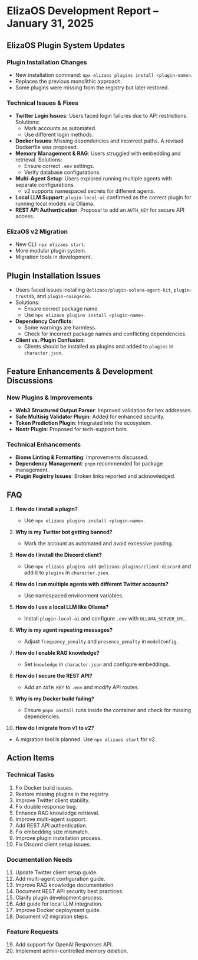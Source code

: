 # ElizaOS Development Report – January 31, 2025

## ElizaOS Plugin System Updates

### Plugin Installation Changes
- New installation command: `npx elizaos plugins install <plugin-name>`.
- Replaces the previous monolithic approach.
- Some plugins were missing from the registry but later restored.

### Technical Issues & Fixes
- **Twitter Login Issues**: Users faced login failures due to API restrictions. Solutions:
  - Mark accounts as automated.
  - Use different login methods.
- **Docker Issues**: Missing dependencies and incorrect paths. A revised Dockerfile was proposed.
- **Memory Management & RAG**: Users struggled with embedding and retrieval. Solutions:
  - Ensure correct `.env` settings.
  - Verify database configurations.
- **Multi-Agent Setup**: Users explored running multiple agents with separate configurations.
  - v2 supports namespaced secrets for different agents.
- **Local LLM Support**: `plugin-local-ai` confirmed as the correct plugin for running local models via Ollama.
- **REST API Authentication**: Proposal to add an `AUTH_KEY` for secure API access.

### ElizaOS v2 Migration
- New CLI: `npx elizaos start`.
- More modular plugin system.
- Migration tools in development.

## Plugin Installation Issues
- Users faced issues installing `@elizaos/plugin-solana-agent-kit`, `plugin-trustdb`, and `plugin-coingecko`.
- Solutions:
  - Ensure correct package name.
  - Use `npx elizaos plugins install <plugin-name>`.
- **Dependency Conflicts**:
  - Some warnings are harmless.
  - Check for incorrect package names and conflicting dependencies.
- **Client vs. Plugin Confusion**:
  - Clients should be installed as plugins and added to `plugins` in `character.json`.

## Feature Enhancements & Development Discussions

### New Plugins & Improvements
- **Web3 Structured Output Parser**: Improved validation for hex addresses.
- **Safe Multisig Validator Plugin**: Added for enhanced security.
- **Token Prediction Plugin**: Integrated into the ecosystem.
- **Nostr Plugin**: Proposed for tech-support bots.

### Technical Enhancements
- **Biome Linting & Formatting**: Improvements discussed.
- **Dependency Management**: `pnpm` recommended for package management.
- **Plugin Registry Issues**: Broken links reported and acknowledged.

## FAQ

1. **How do I install a plugin?**  
   - Use `npx elizaos plugins install <plugin-name>`.

2. **Why is my Twitter bot getting banned?**  
   - Mark the account as automated and avoid excessive posting.

3. **How do I install the Discord client?**  
   - Use `npx elizaos plugins add @elizaos-plugins/client-discord` and add it to `plugins` in `character.json`.

4. **How do I run multiple agents with different Twitter accounts?**  
   - Use namespaced environment variables.

5. **How do I use a local LLM like Ollama?**  
   - Install `plugin-local-ai` and configure `.env` with `OLLAMA_SERVER_URL`.

6. **Why is my agent repeating messages?**  
   - Adjust `frequency_penalty` and `presence_penalty` in `modelConfig`.

7. **How do I enable RAG knowledge?**  
   - Set `knowledge` in `character.json` and configure embeddings.

8. **How do I secure the REST API?**  
   - Add an `AUTH_KEY` to `.env` and modify API routes.

9. **Why is my Docker build failing?**  
   - Ensure `pnpm install` runs inside the container and check for missing dependencies.

10. **How do I migrate from v1 to v2?**  
   - A migration tool is planned. Use `npx elizaos start` for v2.

## Action Items

### Technical Tasks
1. Fix Docker build issues.
2. Restore missing plugins in the registry.
3. Improve Twitter client stability.
4. Fix double response bug.
5. Enhance RAG knowledge retrieval.
6. Improve multi-agent support.
7. Add REST API authentication.
8. Fix embedding size mismatch.
9. Improve plugin installation process.
10. Fix Discord client setup issues.

### Documentation Needs
11. Update Twitter client setup guide.
12. Add multi-agent configuration guide.
13. Improve RAG knowledge documentation.
14. Document REST API security best practices.
15. Clarify plugin development process.
16. Add guide for local LLM integration.
17. Improve Docker deployment guide.
18. Document v2 migration steps.

### Feature Requests
19. Add support for OpenAI Responses API.
20. Implement admin-controlled memory deletion.